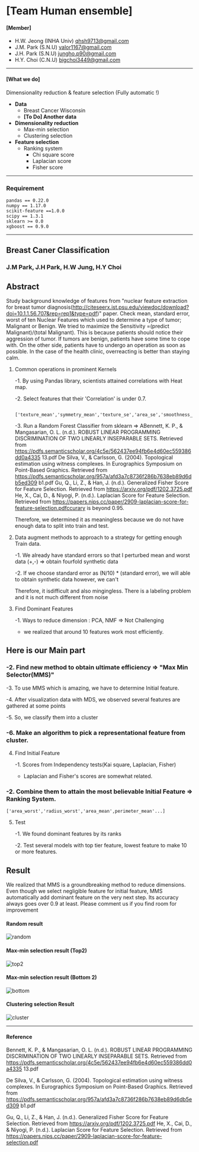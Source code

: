 # [Team Human ensemble]

#### [Member]

- H.W. Jeong (INHA Univ) qhsh9713@gmail.com
- J.M. Park (S.N.U) valor1167@gmail.com
- J.H. Park (S.N.U) jungho.p90@gmail.com
- H.Y. Choi (C.N.U) bigchoi3449@gmail.com

----

#### [What we do]

Dimensionality reduction & feature selection (Fully automatic !)

- **Data**
  - Breast Cancer Wisconsin
  - **[To Do] Another data**
- **Dimensionality reduction**
  - Max-min selection
  - Clustering selection
- **Feature selection**
  - Ranking system
    - Chi square score
    - Laplacian score
    - Fisher score

---

### Requirement

```
pandas == 0.22.0
numpy == 1.17.0
scikit-feature ==1.0.0
scipy == 1.3.1
sklearn >= 0.0
xgboost == 0.9.0

```

---

## Breast Caner Classification

### J.M Park, J.H Park, H.W Jung, H.Y Choi


## Abstract


Study background knowledge of features from "nuclear feature extraction for breast tumor diagnosis(http://citeseerx.ist.psu.edu/viewdoc/download?doi=10.1.1.56.707&rep=rep1&type=pdf)" paper. Check mean, standard error, worst of ten Nuclear Features which used to determine a type of tumor; Malignant or Benign. We tried to maximize the  Sensitivity =(predict Malignant)/(total Malignant). This is because patients should notice their aggression of tumor. If tumors are benign, patients have some time to cope with. On the other side, patients have to undergo an operation as soon as possible. In the case of the health clinic, overreacting is better than staying calm. 

1. Common operations in prominent Kernels

   -1. By using Pandas library, scientists attained correlations with Heat map.

   -2. Select features that their 'Correlation' is under 0.7. 

  		['texture_mean','symmetry_mean','texture_se','area_se','smoothness_se'...]

   -3. Run a Random Forest Classifier from sklearn => ABennett, K. P., &amp; Mangasarian, O. L. (n.d.). ROBUST LINEAR PROGRAMMING
DISCRIMINATION OF TWO LINEARLY INSEPARABLE SETS. Retrieved from
https://pdfs.semanticscholar.org/4c5e/562437ee94fb6e4d60ec559386dd0a4335
13.pdf
De Silva, V., &amp; Carlsson, G. (2004). Topological estimation using witness complexes.
In Eurographics Symposium on Point-Based Graphics. Retrieved from
https://pdfs.semanticscholar.org/957a/afd3a7c8736f286b7638eb89d6db5ed309
b1.pdf
Gu, Q., Li, Z., &amp; Han, J. (n.d.). Generalized Fisher Score for Feature Selection.
Retrieved from https://arxiv.org/pdf/1202.3725.pdf
He, X., Cai, D., &amp; Niyogi, P. (n.d.). Laplacian Score for Feature Selection. Retrieved
from https://papers.nips.cc/paper/2909-laplacian-score-for-feature-selection.pdfccurary is beyond 0.95.  

   Therefore, we determined it as meaningless because we do not have enough data to split into train and test.

2. Data augment methods to approach to a strategy for getting enough Train data.

   -1. We already have standard errors so that I perturbed mean and worst data (+,-) => obtain fourfold synthetic data

   -2. If we choose standard error as (N/10) * (standard error), we will able to obtain synthetic data however, we can't 

   Therefore, it isdifficult and also mingingless. There is a labeling problem and it is not much different from noise 

3. Find Dominant Features 

   -1. Ways to reduce dimension : PCA, NMF => Not Challenging

    * we realized that around 10 features work most efficiently.
   
 ## Here is our Main part

###   -2. Find new method to obtain ultimate efficiency => "Max Min Selector(MMS)"

   -3. To use MMS which is amazing, we have to determine Initial feature.

   -4. After visualization data with MDS, we observed several features are gathered at some points

   -5. So, we classify them into a cluster 

###   -6. Make an algorithm to pick a representational feature from cluster.

4. Find Initial Feature 

   -1. Scores from Independency tests(Kai square, Laplacian, Fisher)

     * Laplacian and Fisher's scores are somewhat related.

###   -2. Combine them to attain the most believable Initial Feature => Ranking System.

    ['area_worst','radius_worst','area_mean',perimeter_mean'...]

5. Test

   -1. We found dominant features by its ranks 

   -2. Test several models with top tier feature, lowest feature to make 10 or more features.  

## Result

We realized that MMS is a groundbreaking method to reduce dimensions. Even though we select negligible feature for initial feature, MMS automatically add dominant feature on the very next step. Its accuracy always goes over 0.9 at least. Please comment us if you find room for improvement

#### Random result

![random](/home/bono/Desktop/Bono/deep_server/icim_5th_academy/result/figure/random.png)

#### Max-min selection result (Top2)

![top2](/home/bono/Desktop/Bono/deep_server/icim_5th_academy/result/figure/top2.png)

#### Max-min selection result (Bottom 2)

![bottom](/home/bono/Desktop/Bono/deep_server/icim_5th_academy/result/figure/bottom.png)

#### Clustering selection Result

![cluster](/home/bono/Desktop/Bono/deep_server/icim_5th_academy/result/figure/cluster.png)

----



#### Reference

Bennett, K. P., &amp; Mangasarian, O. L. (n.d.). ROBUST LINEAR PROGRAMMING DISCRIMINATION OF TWO LINEARLY INSEPARABLE SETS. Retrieved from https://pdfs.semanticscholar.org/4c5e/562437ee94fb6e4d60ec559386dd0a4335 13.pdf

De Silva, V., &amp; Carlsson, G. (2004). Topological estimation using witness complexes. In Eurographics Symposium on Point-Based Graphics. Retrieved from https://pdfs.semanticscholar.org/957a/afd3a7c8736f286b7638eb89d6db5ed309 b1.pdf

Gu, Q., Li, Z., &amp; Han, J. (n.d.). Generalized Fisher Score for Feature Selection. Retrieved from https://arxiv.org/pdf/1202.3725.pdf He, X., Cai, D., &amp; Niyogi, P. (n.d.). Laplacian Score for Feature Selection. Retrieved from https://papers.nips.cc/paper/2909-laplacian-score-for-feature-selection.pdf